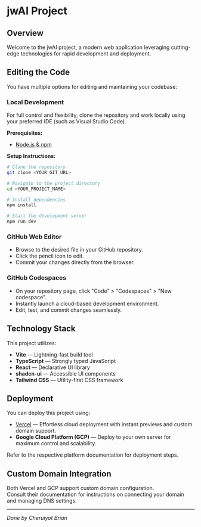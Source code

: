 # jwAI Project

## Overview

Welcome to the jwAI project, a modern web application leveraging cutting-edge technologies for rapid development and deployment.

## Editing the Code

You have multiple options for editing and maintaining your codebase:

### Local Development

For full control and flexibility, clone the repository and work locally using your preferred IDE (such as Visual Studio Code).

**Prerequisites:**  
- [Node.js & npm](https://github.com/nvm-sh/nvm#installing-and-updating)

**Setup Instructions:**
```sh
# Clone the repository
git clone <YOUR_GIT_URL>

# Navigate to the project directory
cd <YOUR_PROJECT_NAME>

# Install dependencies
npm install

# Start the development server
npm run dev
```

### GitHub Web Editor

- Browse to the desired file in your GitHub repository.
- Click the pencil icon to edit.
- Commit your changes directly from the browser.

### GitHub Codespaces

- On your repository page, click "Code" > "Codespaces" > "New codespace".
- Instantly launch a cloud-based development environment.
- Edit, test, and commit changes seamlessly.

## Technology Stack

This project utilizes:

- **Vite** — Lightning-fast build tool
- **TypeScript** — Strongly typed JavaScript
- **React** — Declarative UI library
- **shadcn-ui** — Accessible UI components
- **Tailwind CSS** — Utility-first CSS framework

## Deployment

You can deploy this project using:

- [Vercel](https://vercel.com/) — Effortless cloud deployment with instant previews and custom domain support.
- **Google Cloud Platform (GCP)** — Deploy to your own server for maximum control and scalability.

Refer to the respective platform documentation for deployment steps.

## Custom Domain Integration

Both Vercel and GCP support custom domain configuration.  
Consult their documentation for instructions on connecting your domain and managing DNS settings.

---

*Done by Cheruiyot Brian*